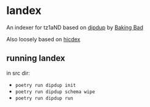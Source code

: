 # landex

An indexer for tz1aND based on [dipdup](https://dipdup.net/) by [Baking Bad](https://baking-bad.org/)

Also loosely based on [hicdex](https://github.com/hicdex/hicdex)

## running landex

in src dir:

- `poetry run dipdup init`
- `poetry run dipdup schema wipe`
- `poetry run dipdup run`